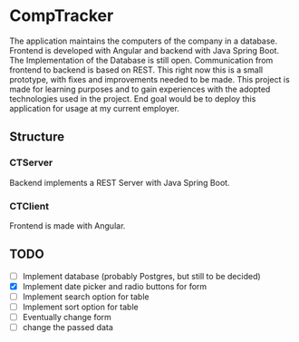 # CompTracker

The application maintains the computers of the company in a database. Frontend is developed with Angular and
backend with Java Spring Boot. The Implementation of the Database is
still open. Communication from frontend to backend is based on REST.
This right now this is a small prototype, with fixes and improvements
needed to be made. This project is made for learning purposes and to
gain experiences with the adopted technologies used in the project. End
goal would be to deploy this application for usage at my current
employer.

## Structure

### CTServer

Backend implements a REST Server with Java Spring Boot.

### CTClient

Frontend is made with Angular.

## TODO

- [ ] Implement database (probably Postgres, but still to be decided)
- [x] Implement date picker and radio buttons for form
- [ ] Implement search option for table
- [ ] Implement sort option for table
- [ ] Eventually change form
- [ ] change the passed data
